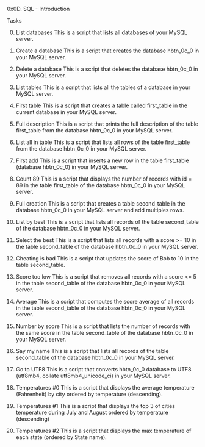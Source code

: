 0x0D. SQL - Introduction

Tasks

0. List databases
This is a script that lists all databases of your MySQL server.

1. Create a database
This is a script that creates the database hbtn_0c_0 in your MySQL server.

2. Delete a database
This is a script that deletes the database hbtn_0c_0 in your MySQL server.

3. List tables
This is a script that lists all the tables of a database in your MySQL server.

4. First table
This is a script that creates a table called first_table in the current database in your MySQL server.

5. Full description
This is a script that prints the full description of the table first_table from the database hbtn_0c_0 in your MySQL server.

6. List all in table
This is a script that lists all rows of the table first_table from the database hbtn_0c_0 in your MySQL server.

7. First add
This is a script that inserts a new row in the table first_table (database hbtn_0c_0) in your MySQL server.

8. Count 89
This is a script that displays the number of records with id = 89 in the table first_table of the database hbtn_0c_0 in your MySQL server.

9. Full creation
This is a script that creates a table second_table in the database hbtn_0c_0 in your MySQL server and add multiples rows.

10. List by best
This is a script that lists all records of the table second_table of the database hbtn_0c_0 in your MySQL server.

11. Select the best
This is a script that lists all records with a score >= 10 in the table second_table of the database hbtn_0c_0 in your MySQL server.

12. Cheating is bad
This is a script that updates the score of Bob to 10 in the table second_table.

13. Score too low
This is a script that removes all records with a score <= 5 in the table second_table of the database hbtn_0c_0 in your MySQL server.

14. Average
This is a script that computes the score average of all records in the table second_table of the database hbtn_0c_0 in your MySQL server.

15. Number by score
This is a script that lists the number of records with the same score in the table second_table of the database hbtn_0c_0 in your MySQL server.

16. Say my name
This is a script that lists all records of the table second_table of the database hbtn_0c_0 in your MySQL server.

17. Go to UTF8
This is a script that converts hbtn_0c_0 database to UTF8 (utf8mb4, collate utf8mb4_unicode_ci) in your MySQL server.

18. Temperatures #0
This is a script that displays the average temperature (Fahrenheit) by city ordered by temperature (descending).

19. Temperatures #1
This is a script that displays the top 3 of cities temperature during July and August ordered by temperature (descending)

20. Temperatures #2
This is a script that displays the max temperature of each state (ordered by State name).
